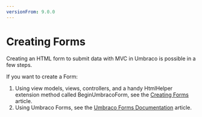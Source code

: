 ```yaml
---
versionFrom: 9.0.0
---
```


# Creating Forms

Creating an HTML form to submit data with MVC in Umbraco is possible in a few steps.

If you want to create a Form:

1. Using view models, views, controllers, and a handy HtmlHelper extension method called BeginUmbracoForm, see the [Creating Forms](../../../../Fundamentals/Code/Creating-Forms/index.md) article.
2. Using Umbraco Forms, see the [Umbraco Forms Documentation](../../../../Add-ons/UmbracoForms/index.md) article.
